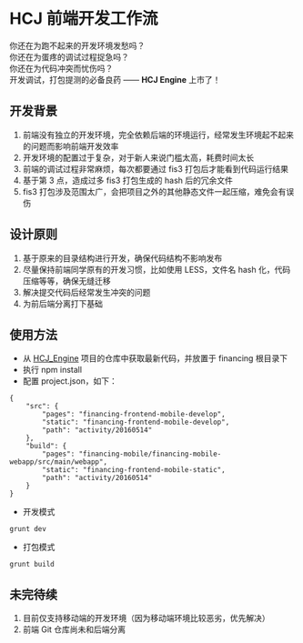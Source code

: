 # HCJ 前端开发工作流
你还在为跑不起来的开发环境发愁吗？  
你还在为蛋疼的调试过程捉急吗？  
你还在为代码冲突而忧伤吗？  
开发调试，打包提测的必备良药 —— **HCJ Engine** 上市了！

## 开发背景
1. 前端没有独立的开发环境，完全依赖后端的环境运行，经常发生环境起不起来的问题而影响前端开发效率
2. 开发环境的配置过于复杂，对于新人来说门槛太高，耗费时间太长
3. 前端的调试过程非常麻烦，每次都要通过 fis3 打包后才能看到代码运行结果
4. 基于第 3 点，造成过多 fis3 打包生成的 hash 后的冗余文件
5. fis3 打包涉及范围太广，会把项目之外的其他静态文件一起压缩，难免会有误伤

## 设计原则
1. 基于原来的目录结构进行开发，确保代码结构不影响发布
2. 尽量保持前端同学原有的开发习惯，比如使用 LESS，文件名 hash 化，代码压缩等等，确保无缝迁移
3. 解决提交代码后经常发生冲突的问题
4. 为前后端分离打下基础

## 使用方法
- 从 [HCJ_Engine](http://gitlab.tools.vipshop.com/wange.zhu/hcj_engine/tree/master) 项目的仓库中获取最新代码，并放置于 financing 根目录下
- 执行 npm install
- 配置 project.json，如下：

```
{
    "src": {
        "pages": "financing-frontend-mobile-develop",
        "static": "financing-frontend-mobile-develop",
        "path": "activity/20160514"
    },
    "build": {
        "pages": "financing-mobile/financing-mobile-webapp/src/main/webapp",
        "static": "financing-frontend-mobile-static",
        "path": "activity/20160514"
    }
}
```

- 开发模式

```
grunt dev
```

- 打包模式

```
grunt build
```

## 未完待续
1. 目前仅支持移动端的开发环境（因为移动端环境比较恶劣，优先解决）
2. 前端 Git 仓库尚未和后端分离

